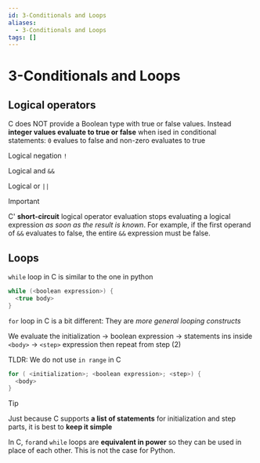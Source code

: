 ```yaml
---
id: 3-Conditionals and Loops
aliases:
  - 3-Conditionals and Loops
tags: []
---
```


# 3-Conditionals and Loops

## Logical operators

C does NOT provide a Boolean type with true or false values. Instead **integer values evaluate to true or false** when ised in conditional statements: `0` evalues to false and non-zero evaluates to true

Logical negation `!`

Logical and `&&`

Logical or `||`

> [!IMPORTANT]
> C' **short-circuit** logical operator evaluation stops evaluating a logical expression _as soon as the result is known_. For example, if the first operand of `&&` evaluates to false, the entire `&&` expression must be false.

## Loops

`while` loop in C is similar to the one in python

```c
while (<boolean expression>) {
  <true body>
}
```

`for` loop in C is a bit different: They are _more general looping constructs_

We evaluate the initialization -> boolean expression -> statements ins inside `<body>` -> `<step>` expression then repeat from step (2)

TLDR: We do not use `in range` in C

```c
for ( <initialization>; <boolean expression>; <step>) {
  <body>
}
```

> [!TIP]
> Just because C supports **a list of statements** for initialization and step parts, it is best to **keep it simple**

In C, `for`and `while` loops are **equivalent in power** so they can be used in place of each other. This is not the case for Python.
